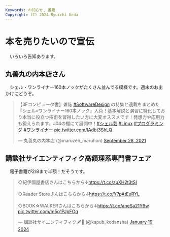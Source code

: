 ```yaml
---
Keywords: お知らせ, 書籍
Copyright: (C) 2024 Ryuichi Ueda
---
```


# 本を売りたいので宣伝

　いろいろ告知あります。

## 丸善丸の内本店さん

　シェル・ワンライナー160本ノックがたくさん並んでる模様です。週末のお出かけにどうぞ。

<blockquote class="twitter-tweet"><p lang="ja" dir="ltr">【3Fコンピュータ書】雑誌 <a href="https://twitter.com/hashtag/SoftwareDesign?src=hash&amp;ref_src=twsrc%5Etfw">#SoftwareDesign</a> の特集と連載をまとめた『シェル•ワンライナー160本ノック』入荷！基本解説と演習に特化しており本当に役立つ技術を習得したい方に大変オススメです！発想力や応用力も鍛えられます。J04の棚にて展開中！<a href="https://twitter.com/hashtag/%E3%82%B7%E3%82%A7%E3%83%AB%E8%8A%B8?src=hash&amp;ref_src=twsrc%5Etfw">#シェル芸</a> <a href="https://twitter.com/hashtag/Linux?src=hash&amp;ref_src=twsrc%5Etfw">#Linux</a> <a href="https://twitter.com/hashtag/%E3%83%97%E3%83%AD%E3%82%B0%E3%83%A9%E3%83%9F%E3%83%B3%E3%82%B0?src=hash&amp;ref_src=twsrc%5Etfw">#プログラミング</a> <a href="https://twitter.com/hashtag/%E3%83%AF%E3%83%B3%E3%83%A9%E3%82%A4%E3%83%8A%E3%83%BC?src=hash&amp;ref_src=twsrc%5Etfw">#ワンライナー</a> <a href="https://t.co/IAdbt3ShLQ">pic.twitter.com/IAdbt3ShLQ</a></p>&mdash; 丸善丸の内本店 (@maruzen_maruhon) <a href="https://twitter.com/maruzen_maruhon/status/1442740799918071809?ref_src=twsrc%5Etfw">September 28, 2021</a></blockquote> <script async src="https://platform.twitter.com/widgets.js" charset="utf-8"></script>

## 講談社サイエンティフィク高額理系専門書フェア

　電子書籍が2/8まで半額！だそうです。

<blockquote class="twitter-tweet"><p lang="ja" dir="ltr">◇紀伊國屋書店さんはこちらから↓<a href="https://t.co/zuXH2t3tSI">https://t.co/zuXH2t3tSI</a><br><br>◇Reader Storeさんはこちらから↓<a href="https://t.co/Y7pAtEuRYL">https://t.co/Y7pAtEuRYL</a><br><br>◇BOOK☆WALKERさんはこちらから↓<a href="https://t.co/aneSa21Y9w">https://t.co/aneSa21Y9w</a> <a href="https://t.co/m5q1PJpFOq">pic.twitter.com/m5q1PJpFOq</a></p>&mdash; 講談社サイエンティフィク🖋️📔 (@kspub_kodansha) <a href="https://twitter.com/kspub_kodansha/status/1748219268460916870?ref_src=twsrc%5Etfw">January 19, 2024</a></blockquote> <script async src="https://platform.twitter.com/widgets.js" charset="utf-8"></script>
